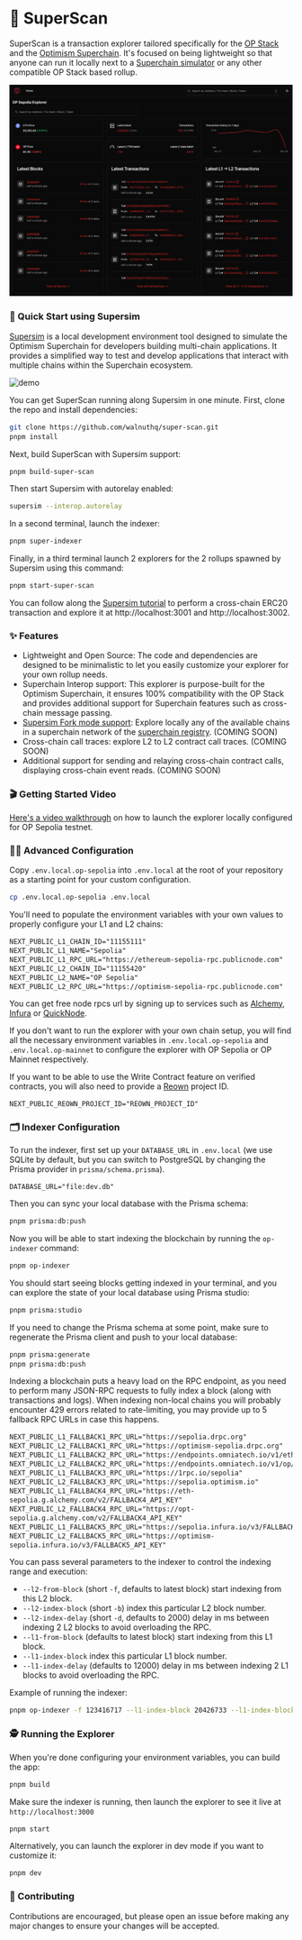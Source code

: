 # 🔎 SuperScan

SuperScan is a transaction explorer tailored specifically for the [OP Stack](https://docs.optimism.io/stack/getting-started) and the [Optimism Superchain](https://docs.optimism.io/superchain/superchain-explainer). It's focused on being lightweight so that anyone can run it locally next to a [Superchain simulator](https://github.com/ethereum-optimism/supersim) or any other compatible OP Stack based rollup.

![screenshot](screenshot.png)

### 🚀 Quick Start using Supersim

[Supersim](https://github.com/ethereum-optimism/supersim) is a local development environment tool designed to simulate the Optimism Superchain for developers building multi-chain applications. It provides a simplified way to test and develop applications that interact with multiple chains within the Superchain ecosystem.

![demo](demo.webp)

You can get SuperScan running along Supersim in one minute.
First, clone the repo and install dependencies:

```sh
git clone https://github.com/walnuthq/super-scan.git
pnpm install
```

Next, build SuperScan with Supersim support:

```sh
pnpm build-super-scan
```

Then start Supersim with autorelay enabled:

```sh
supersim --interop.autorelay
```

In a second terminal, launch the indexer:

```sh
pnpm super-indexer
```

Finally, in a third terminal launch 2 explorers for the 2 rollups spawned by Supersim using this command:

```sh
pnpm start-super-scan
```

You can follow along the [Supersim tutorial](https://github.com/ethereum-optimism/supersim?tab=readme-ov-file#example-b-l2-to-l2-send-an-interoperable-superchainerc20-token-from-chain-901-to-902) to perform a cross-chain ERC20 transaction and explore it at http://localhost:3001 and http://localhost:3002.

### ✨ Features

- Lightweight and Open Source: The code and dependencies are designed to be minimalistic to let you easily customize your explorer for your own rollup needs.
- Superchain Interop support: This explorer is purpose-built for the Optimism Superchain, it ensures 100% compatibility with the OP Stack and provides additional support for Superchain features such as cross-chain message passing.
- [Supersim Fork mode support](https://github.com/ethereum-optimism/supersim#-fork-mode): Explore locally any of the available chains in a superchain network of the [superchain registry](https://github.com/ethereum-optimism/superchain-registry). (COMING SOON)
- Cross-chain call traces: explore L2 to L2 contract call traces. (COMING SOON)
- Additional support for sending and relaying cross-chain contract calls, displaying cross-chain event reads. (COMING SOON)

### 🎬 Getting Started Video

[Here's a video walkthrough](https://www.loom.com/share/3b79f0b25e44443eb16d296aba021764) on how to launch the explorer locally configured for OP Sepolia testnet.

### 🧑‍🔬 Advanced Configuration

Copy `.env.local.op-sepolia` into `.env.local` at the root of your repository as a starting point for your custom configuration.

```sh
cp .env.local.op-sepolia .env.local
```

You'll need to populate the environment variables with your own values to properly configure your L1 and L2 chains:

```
NEXT_PUBLIC_L1_CHAIN_ID="11155111"
NEXT_PUBLIC_L1_NAME="Sepolia"
NEXT_PUBLIC_L1_RPC_URL="https://ethereum-sepolia-rpc.publicnode.com"
NEXT_PUBLIC_L2_CHAIN_ID="11155420"
NEXT_PUBLIC_L2_NAME="OP Sepolia"
NEXT_PUBLIC_L2_RPC_URL="https://optimism-sepolia-rpc.publicnode.com"
```

You can get free node rpcs url by signing up to services such as [Alchemy](https://www.alchemy.com/), [Infura](https://www.infura.io/) or [QuickNode](https://www.quicknode.com/).

If you don't want to run the explorer with your own chain setup, you will find all the necessary environment variables in `.env.local.op-sepolia` and `.env.local.op-mainnet` to configure the explorer with OP Sepolia or OP Mainnet respectively.

If you want to be able to use the Write Contract feature on verified contracts, you will also need to provide a [Reown](https://docs.reown.com/) project ID.

```
NEXT_PUBLIC_REOWN_PROJECT_ID="REOWN_PROJECT_ID"
```

### 🗂️ Indexer Configuration

To run the indexer, first set up your `DATABASE_URL` in `.env.local` (we use SQLite by default, but you can switch to PostgreSQL by changing the Prisma provider in `prisma/schema.prisma`).

```
DATABASE_URL="file:dev.db"
```

Then you can sync your local database with the Prisma schema:

```sh
pnpm prisma:db:push
```

Now you will be able to start indexing the blockchain by running the `op-indexer` command:

```sh
pnpm op-indexer
```

You should start seeing blocks getting indexed in your terminal, and you can explore the state of your local database using Prisma studio:

```sh
pnpm prisma:studio
```

If you need to change the Prisma schema at some point, make sure to regenerate the Prisma client and push to your local database:

```sh
pnpm prisma:generate
pnpm prisma:db:push
```

Indexing a blockchain puts a heavy load on the RPC endpoint, as you need to perform many JSON-RPC requests to fully index a block (along with transactions and logs).
When indexing non-local chains you will probably encounter 429 errors related to rate-limiting, you may provide up to 5 fallback RPC URLs in case this happens.

```
NEXT_PUBLIC_L1_FALLBACK1_RPC_URL="https://sepolia.drpc.org"
NEXT_PUBLIC_L2_FALLBACK1_RPC_URL="https://optimism-sepolia.drpc.org"
NEXT_PUBLIC_L1_FALLBACK2_RPC_URL="https://endpoints.omniatech.io/v1/eth/sepolia/public"
NEXT_PUBLIC_L2_FALLBACK2_RPC_URL="https://endpoints.omniatech.io/v1/op/sepolia/public"
NEXT_PUBLIC_L1_FALLBACK3_RPC_URL="https://1rpc.io/sepolia"
NEXT_PUBLIC_L2_FALLBACK3_RPC_URL="https://sepolia.optimism.io"
NEXT_PUBLIC_L1_FALLBACK4_RPC_URL="https://eth-sepolia.g.alchemy.com/v2/FALLBACK4_API_KEY"
NEXT_PUBLIC_L2_FALLBACK4_RPC_URL="https://opt-sepolia.g.alchemy.com/v2/FALLBACK4_API_KEY"
NEXT_PUBLIC_L1_FALLBACK5_RPC_URL="https://sepolia.infura.io/v3/FALLBACK5_API_KEY"
NEXT_PUBLIC_L2_FALLBACK5_RPC_URL="https://optimism-sepolia.infura.io/v3/FALLBACK5_API_KEY"
```

You can pass several parameters to the indexer to control the indexing range and execution:

- `--l2-from-block` (short `-f`, defaults to latest block) start indexing from this L2 block.
- `--l2-index-block` (short `-b`) index this particular L2 block number.
- `--l2-index-delay` (short `-d`, defaults to 2000) delay in ms between indexing 2 L2 blocks to avoid overloading the RPC.
- `--l1-from-block` (defaults to latest block) start indexing from this L1 block.
- `--l1-index-block` index this particular L1 block number.
- `--l1-index-delay` (defaults to 12000) delay in ms between indexing 2 L1 blocks to avoid overloading the RPC.

Example of running the indexer:

```sh
pnpm op-indexer -f 123416717 --l1-index-block 20426733 --l1-index-block 20426726 -d 500
```

### 🕵️ Running the Explorer

When you're done configuring your environment variables, you can build the app:

```sh
pnpm build
```

Make sure the indexer is running, then launch the explorer to see it live at `http://localhost:3000`

```sh
pnpm start
```

Alternatively, you can launch the explorer in dev mode if you want to customize it:

```sh
pnpm dev
```

### 🤝 Contributing

Contributions are encouraged, but please open an issue before making any major changes to ensure your changes will be accepted.
